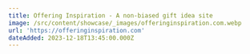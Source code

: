 ```yaml
---
title: Offering Inspiration - A non-biased gift idea site
image: /src/content/showcase/_images/offeringinspiration.com.webp
url: 'https://offeringinspiration.com'
dateAdded: 2023-12-18T13:45:00.000Z
---
```


